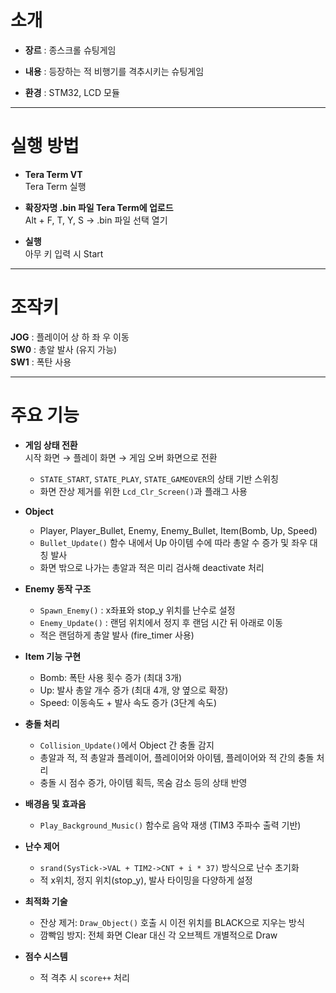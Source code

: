 소개
==============
- **장르** : 종스크롤 슈팅게임

- **내용** : 등장하는 적 비행기를 격추시키는 슈팅게임

- **환경** : STM32, LCD 모듈

------------
실행 방법
===
- **Tera Term VT**   
Tera Term 실행

- **확장자명 .bin 파일 Tera Term에 업로드**   
Alt + F, T, Y, S -> .bin 파일 선택 열기   

- **실행**   
아무 키 입력 시 Start   

-----
조작키    
===
**JOG** : 플레이어 상 하 좌 우 이동   
**SW0** : 총알 발사 (유지 가능)   
**SW1** : 폭탄 사용   

---------------
주요 기능   
====

- **게임 상태 전환**  
  시작 화면 → 플레이 화면 → 게임 오버 화면으로 전환
  - `STATE_START`, `STATE_PLAY`, `STATE_GAMEOVER`의 상태 기반 스위칭
  - 화면 잔상 제거를 위한 `Lcd_Clr_Screen()`과 플래그 사용

- **Object**  
  - Player, Player_Bullet, Enemy, Enemy_Bullet, Item(Bomb, Up, Speed)   
  - `Bullet_Update()` 함수 내에서 Up 아이템 수에 따라 총알 수 증가 및 좌우 대칭 발사  
  - 화면 밖으로 나가는 총알과 적은 미리 검사해 deactivate 처리

- **Enemy 동작 구조**  
  - `Spawn_Enemy()` : x좌표와 stop_y 위치를 난수로 설정  
  - `Enemy_Update()` : 랜덤 위치에서 정지 후 랜덤 시간 뒤 아래로 이동  
  - 적은 랜덤하게 총알 발사 (fire_timer 사용)

- **Item 기능 구현**  
  - Bomb: 폭탄 사용 횟수 증가 (최대 3개)  
  - Up: 발사 총알 개수 증가 (최대 4개, 양 옆으로 확장)  
  - Speed: 이동속도 + 발사 속도 증가 (3단계 속도)

- **충돌 처리**  
  - `Collision_Update()`에서 Object 간 충돌 감지  
  - 총알과 적, 적 총알과 플레이어, 플레이어와 아이템, 플레이어와 적 간의 충돌 처리  
  - 충돌 시 점수 증가, 아이템 획득, 목숨 감소 등의 상태 반영

- **배경음 및 효과음**  
  - `Play_Background_Music()` 함수로 음악 재생 (TIM3 주파수 출력 기반)  

- **난수 제어**  
  - `srand(SysTick->VAL + TIM2->CNT + i * 37)` 방식으로 난수 초기화  
  - 적 x위치, 정지 위치(stop_y), 발사 타이밍을 다양하게 설정

- **최적화 기술**  
  - 잔상 제거: `Draw_Object()` 호출 시 이전 위치를 BLACK으로 지우는 방식  
  - 깜빡임 방지: 전체 화면 Clear 대신 각 오브젝트 개별적으로 Draw

- **점수 시스템**  
  - 적 격추 시 `score++` 처리
